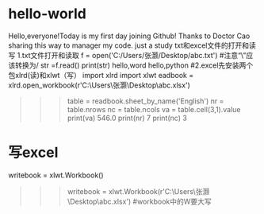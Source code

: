 # hello-world
Hello,everyone!Today is my first day joining Github!
Thanks to Doctor Cao sharing this way to manager my code.
just a study 
 txt和excel文件的打开和读写
 1.txt文件打开和读取
 f = open('C:/Users/张灏/Desktop/abc.txt') #注意“\”应该转换为/
 str =f.read()
 print(str)
 hello,word
 hello,python
 #2.excel先安装两个包xlrd(读)和xlwt（写）
 import xlrd
 import xlwt
 eadbook = xlrd.open_workbook(r'C:\Users\张灏\Desktop\abc.xlsx')
>>> table = readbook.sheet_by_name('English')
>>> nr = table.nrows
>>> nc = table.ncols
>>> va = table.cell(3,1).value
>>> print(va)
546.0
>>> print(nr)
7
>>> print(nc)
3
# 写excel
writebook = xlwt.Workbook()
>>> writebook = xlwt.Workbook(r'C:\Users\张灏\Desktop\abc.xlsx') #workbook中的W要大写
